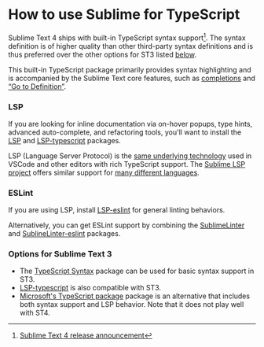 # How to use Sublime for TypeScript

Sublime Text 4 ships with built-in TypeScript syntax support[^1].
The syntax definition is of higher quality
than other third-party syntax definitions
and is thus preferred
over the other options for ST3 listed [below](#options-for-sublime-text-3).

This built-in TypeScript package primarily provides syntax highlighting
and is accompanied by the Sublime Text core features,
such as [completions](/guide/extensibility/completions.md)
and [“Go to Definition”](https://www.sublimetext.com/docs/indexing.html).

### LSP

If you are looking for
inline documentation via on-hover popups,
type hints,
advanced auto-complete,
and refactoring tools,
you'll want to install the [LSP][]
and [LSP-typescript][] packages.

LSP (Language Server Protocol) is
the [same underlying technology](https://langserver.org) used in VSCode
and other editors with rich TypeScript support.
The [Sublime LSP project](https://lsp.sublimetext.io/)
offers similar support
for [many different languages](https://lsp.sublimetext.io/language_servers/).

### ESLint

If you are using LSP,
install [LSP-eslint][]
for general linting behaviors.

Alternatively,
you can get ESLint support
by combining the [SublimeLinter](https://packagecontrol.io/packages/SublimeLinter)
and [SublineLinter-eslint](https://packagecontrol.io/packages/SublimeLinter-eslint) packages.

### Options for Sublime Text 3

* The [TypeScript Syntax][] package can be used
  for basic syntax support in ST3.
* [LSP-typescript][]
  is also compatible with ST3.
* [Microsoft's TypeScript package][ms-TypeScript] package
  is an alternative that includes both syntax support and LSP behavior.
  Note that it does not play well with ST4.


[LSP]: https://packagecontrol.io/packages/LSP
[LSP-typescript]: https://packagecontrol.io/packages/LSP-typescript
[LSP-eslint]: https://packagecontrol.io/packages/LSP-eslint
[TypeScript Syntax]: https://packagecontrol.io/packages/TypeScript%20Syntax
[ms-TypeScript]: https://packagecontrol.io/packages/TypeScript

[^1]: [Sublime Text 4 release announcement](https://www.sublimetext.com/blog/articles/sublime-text-4)
